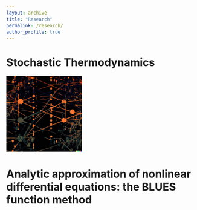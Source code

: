```yaml
---
layout: archive
title: "Research"
permalink: /research/
author_profile: true
---
```


Stochastic Thermodynamics
======

<img src='/images/StochTherm.png' width="200" height="200">


Analytic approximation of nonlinear differential equations: the BLUES function method
======


